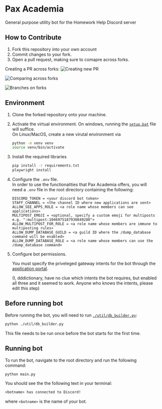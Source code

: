 # Pax Academia
General purpose utility bot for the Homework Help Discord server

## How to Contribute
1. Fork this repository into your own account
2. Commit changes to your fork.
3. Open a pull request, making sure to comapre across forks.
  
Creating a PR across forks: 
![Creating new PR](https://i.imgur.com/DONnpZq.png)

![Comparing across forks ](https://i.imgur.com/huBY6Tx.png)

![Branches on forks](https://i.imgur.com/XBiWFoC.png)


## Environment
1. Clone the forked repository onto your machine.
2. Activate the virtual environment. On windows, running the [`setup.bat`](./setup.bat) file will suffice.  
On Linux/MacOS, create a new virutal environment via
    ```bash
    python -m venv venv
    source venv/bin/activate
    ```

3. Install the required libraries
    ```bash
    pip install -r requirements.txt
    playwright install
    ```

<!-- While the user can't run the exact Pax-Academia bot, this .env file is to configure their bot with the same functionality as Pax-Academia -->
4. Configure the `.env` file.  
    In order to use the functionalities that Pax Academia offers, you will need a `.env` file in the root directory containing the following:

    ```env
    DISCORD_TOKEN = <your discord bot token>
    STAFF_CHANNEL = <the channel ID where new applications are sent>
    ALLOW_SEE_APPS_ROLE = <a role name whose members can see applications>
    MULTIPOST_EMOJI = <optional, specify a custom emoji for multiposts e.g. ":multipost:1046975187930849280">
    ALLOW_MULTIPOST_FOR_ROLE = <a role name whose members are immune to multiposting rules>
    ALLOW_DUMP_DATABASE_GUILD = <a guild ID where the /dump_database command will be enabled>
    ALLOW_DUMP_DATABASE_ROLE = <a role name whose members can use the /dump_database command>
    ```
5. Configure bot permissions.

    You must specify the priveleged gateway intents for the bot through the [application portal](https://discord.com/developers/applications).

    (I, dddictionary, have no clue which intents the bot requires, but enabled all three and it seemed to work. Anyone who knows the intents, please edit this step)

## Before running bot

Before running the bot, you will need to run [`./util/db_builder.py`](./util/db_builder.py):
```bash
python ./util/db_builder.py
```
This file needs to be run once before the bot starts for the first time.

## Running bot

To run the bot, navigate to the root directory and run the following command:
```bash
python main.py
```

You should see the the following text in your terminal:

```txt
<botname> has connected to Discord!
```
where `<botname>` is the name of your bot.